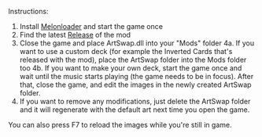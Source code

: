 Instructions:

1. Install [Melonloader](https://github.com/LavaGang/MelonLoader.Installer/blob/master/README.md#how-to-install-re-install-or-update-melonloader) and start the game once
2. Find the latest [Release](https://github.com/ITR13/Demon-Bluff-Art-Swap-Mod/releases) of the mod
3. Close the game and place ArtSwap.dll into your "Mods" folder
4a. If you want to use a custom deck (for example the Inverted Cards that's released with the mod), place the ArtSwap folder into the Mods folder too
4b. If you want to make your own deck, start the game once and wait until the music starts playing (the game needs to be in focus). After that, close the game, and edit the images in the newly created ArtSwap folder.
5. If you want to remove any modifications, just delete the ArtSwap folder and it will regenerate with the default art next time you open the game.  

You can also press F7 to reload the images while you're still in game.
